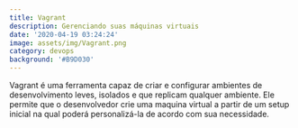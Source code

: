 ```yaml
---
title: Vagrant
description: Gerenciando suas máquinas virtuais
date: '2020-04-19 03:24:24'
image: assets/img/Vagrant.png
category: devops
background: '#B9D030'
---
```

Vagrant é uma ferramenta capaz de criar e configurar ambientes de desenvolvimento leves, isolados e que replicam qualquer ambiente. Ele permite que o desenvolvedor crie uma maquina virtual a partir de um setup inicial na qual poderá personalizá-la de acordo com sua necessidade.
